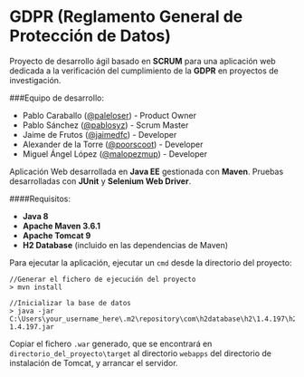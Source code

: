 # GDPR (Reglamento General de Protección de Datos)

Proyecto de desarrollo ágil basado en **SCRUM** para una aplicación web dedicada a la verificación del cumplimiento de la **GDPR** en proyectos de investigación.

###Equipo de desarrollo:

* Pablo Caraballo ([@paleloser](https://github.com/paleloser)) - Product Owner
* Pablo Sánchez ([@pablosyz](https://github.com/pablosyz)) - Scrum Master
* Jaime de Frutos ([@jaimedfc](https://github.com/jaimedfc)) - Developer
* Alexander de la Torre ([@poorscoot](https://github.com/poorscoot)) - Developer
* Miguel Ángel López ([@malopezmup](https://github.com/malopezmup)) - Developer


Aplicación Web desarrollada en **Java EE** gestionada con **Maven**. Pruebas desarrolladas con **JUnit** y **Selenium Web Driver**.

####Requisitos:
* **Java 8**
* **Apache Maven 3.6.1**
* **Apache Tomcat 9**
* **H2 Database** (incluido en las dependencias de Maven)

Para ejecutar la aplicación, ejecutar un `cmd` desde la directorio del proyecto:

```shell 
//Generar el fichero de ejecución del proyecto
> mvn install

//Inicializar la base de datos
> java -jar C:\Users\your_username_here\.m2\repository\com\h2database\h2\1.4.197\h2-1.4.197.jar
```
Copiar el fichero `.war` generado, que se encontrará en `directorio_del_proyecto\target` al directorio `webapps` del directorio de instalación de Tomcat, y arrancar el servidor.
